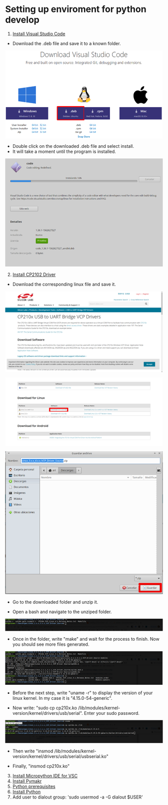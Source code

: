 # Setting up enviroment for python develop

1. [Install Visual Studio Code](https://code.visualstudio.com/download "VSC Download")

- Download the .deb file and save it to a known folder.

![VSC_1](https://github.com/juanpablopizarro/iot-bootcamp/blob/develop/images/Install_VSC_1.png)

- Double click on the downloaded .deb file and select install. 
- It will take a moment until the program is installed.

![VSC_2](https://github.com/juanpablopizarro/iot-bootcamp/blob/develop/images/Install_VSC_2.png)

2. [Install CP2102 Driver](https://www.silabs.com/products/development-tools/software/usb-to-uart-bridge-vcp-drivers "CP2102")

- Download the corresponding linux file and save it.

![Install_Driver_1](https://github.com/juanpablopizarro/iot-bootcamp/blob/develop/images/Install_Driver_1.png)

![Install_Driver_2](https://github.com/juanpablopizarro/iot-bootcamp/blob/develop/images/Install_Driver_2.png)

![Install_Driver_3](https://github.com/juanpablopizarro/iot-bootcamp/blob/develop/images/Install_Driver_3.png)

- Go to the downloaded folder and unzip it.

- Open a bash and navigate to the unziped folder.

![Install_Driver_4](https://github.com/juanpablopizarro/iot-bootcamp/blob/develop/images/Install_Driver_4.png)

- Once in the folder, write "make" and wait for the process to finish. Now you should see more files generated.

![Install_Driver_5](https://github.com/juanpablopizarro/iot-bootcamp/blob/develop/images/Install_Driver_5.png)

- Before the next step, write "uname -r" to display the version of your linux kernel. In my case it is "4.15.0-54-generic".

- Now write: "sudo cp cp210x.ko /lib/modules/kernel-version/kernel/drivers/usb/serial". Enter your sudo password.
  
![Install_Driver_6](https://github.com/juanpablopizarro/iot-bootcamp/blob/develop/images/Install_Driver_6.png)

- Then write "insmod /lib/modules/kernel-version/kernel/drivers/usb/serial/usbserial.ko"

- Finally, "insmod cp210x.ko"

3. [Install Micropython IDE for VSC](https://marketplace.visualstudio.com/items?itemName=dphans.micropython-ide-vscode "Micropython IDE")
4. [Install Pymakr](https://marketplace.visualstudio.com/items?itemName=pycom.Pymakr "Pymakr")
5. [Python prerequisites](https://code.visualstudio.com/docs/python/python-tutorial#_prerequisites "Python prerequisites")
6. [Install Python](https://marketplace.visualstudio.com/items?itemName=ms-python.python "Python Install")
7. Add user to dialout group: 'sudo usermod -a -G dialout $USER'
